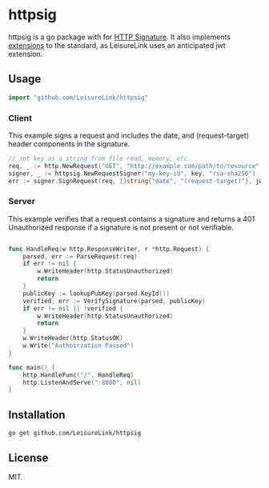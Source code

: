 # httpsig

httpsig is a go package with for [HTTP Signature](https://tools.ietf.org/html/draft-cavage-http-signatures-05). It also implements [extensions](https://tools.ietf.org/html/draft-cavage-http-signatures-05#appendix-B) to the standard, as LeisureLink uses an anticipated jwt extension.

## Usage

```go
import "github.com/LeisureLink/httpsig"
```

### Client

This example signs a request and includes the date, and (request-target) header components in the signature.
```go
// set key as a string from file read, memory, etc.
req, _ := http.NewRequest("GET", "http://example.com/path/to/resource", nil)
signer, _ := httpsig.NewRequestSigner("my-key-id", key, "rsa-sha256")
err := signer.SignRequest(req, []string{"date", "(request-target)"}, jwt)
```


### Server

This example verifies that a request contains a signature and returns a 401 Unauthorized response if a signature is not present or not verifiable.

```go

func HandleReq(w http.ResponseWriter, r *http.Request) {
    parsed, err := ParseRequest(req)
    if err != nil {
        w.WriteHeader(http.StatusUnauthorized)
        return
    }
    publicKey := lookupPubKey(parsed.KeyId())
    verified, err := VerifySignature(parsed, publicKey)
    if err != nil || !verified {
        w.WriteHeader(http.StatusUnauthorized)
        return
    }
    w.WriteHeader(http.StatusOK)
    w.Write("Authoirzation Passed")
}

func main() {
    http.HandleFunc("/", HandleReq)
    http.ListenAndServe(":8080", nil)
}
```

## Installation

    go get github.com/LeisureLink/httpsig

## License

MIT.
